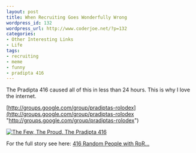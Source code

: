 ```yaml
--- 
layout: post
title: When Recruiting Goes Wonderfully Wrong
wordpress_id: 132
wordpress_url: http://www.coderjoe.net/?p=132
categories: 
- Other Interesting Links
- Life
tags: 
- recruiting
- meme
- funny
- pradipta 416
---
```


The Pradipta 416 caused all of this in less than 24 hours. This is why I love the internet.

[http://groups.google.com/group/pradiptas-rolodex](http://groups.google.com/group/pradiptas-rolodex "http://groups.google.com/group/pradiptas-rolodex")

[![The Few, The Proud, The Pradipta 416](http://thepradipta416.com/img/badge1.gif)](http://thepradipta416.com "Proud Member of the Pradipta 416")

For the full story see here: [416 Random People with RoR...](http://blog.reverberate.org/2008/07/17/416-random-people-with-ror-on-their-resume-reply-all-reverse-flash-mob/ "416 Random People with RoR...")
